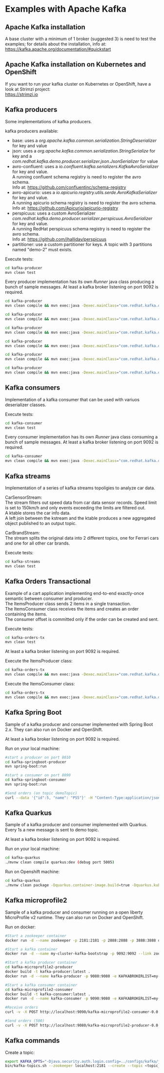# Examples with Apache Kafka

## Apache Kafka installation

A base cluster with a minimum of 1 broker (suggested 3) is need to test the examples; for details about the installation, info at:  
<https://kafka.apache.org/documentation/#quickstart>

## Apache Kafka installation on Kubernetes and OpenShift

If you want to run your kafka cluster on Kubernetes or OpenShift, have a look at Strimzi project:  
<https://strimzi.io>

## Kafka producers

Some implementations of kafka producers.

kafka producers available:

- base: uses a *org.apache.kafka.common.serialization.StringDeserializer* for key and value
- json: uses a *org.apache.kafka.common.serialization.StringSerialize* for key and a *com.redhat.kafka.demo.producer.serializer.json.JsonSerializer* for value
- avro-confluent: uses a *io.confluent.kafka.serializers.KafkaAvroSerializer* for key and value.  
A running confluent schema registry is need to register the avro schema.  
Info at: <https://github.com/confluentinc/schema-registry>
- avro-apicurio: uses a *io.apicurio.registry.utils.serde.AvroKafkaSerializer* for key and value.  
A running apicurio schema registry is need to register the avro schema.  
Info at: <https://github.com/Apicurio/apicurio-registry>
- perspicuus: uses a custom AvroSerializer *com.redhat.kafka.demo.producer.serializer.perspicuus.AvroSerializer* for key and value.  
A running RedHat perspicuus schema registry is need to register the avro schema.  
Info at: <https://github.com/jhalliday/perspicuus>
- partitioner: use a custom partitioner for keys. 
A topic with 3 partitions named "demo-2" must exists.

Execute tests:

```bash
cd kafka-producer
mvn clean test
```

Every producer implementation has its own *Runner* java class producing a bunch of sample messages.
At least a kafka broker listening on port 9092 is required.

```bash
cd kafka-producer
mvn clean compile && mvn exec:java -Dexec.mainClass="com.redhat.kafka.demo.producer.serializer.base.Runner"
```

```bash
cd kafka-producer
mvn clean compile && mvn exec:java -Dexec.mainClass="com.redhat.kafka.demo.producer.serializer.json.Runner"
```

```bash
cd kafka-producer
mvn clean compile && mvn exec:java -Dexec.mainClass="com.redhat.kafka.demo.producer.serializer.avro.RunnerConfluent"
```

```bash
cd kafka-producer
mvn clean compile && mvn exec:java -Dexec.mainClass="com.redhat.kafka.demo.producer.serializer.avro.RunnerApicurio"
```

```bash
cd kafka-producer
mvn clean compile && mvn exec:java -Dexec.mainClass="com.redhat.kafka.demo.producer.serializer.perspicuus.Runner"
```

```bash
cd kafka-producer
mvn clean compile && mvn exec:java -Dexec.mainClass="com.redhat.kafka.demo.producer.partitioner.custom.Runner"
```

## Kafka consumers

Implementation of a kafka consumer that can be used with variuos deserializer classes.

Execute tests:

```bash
cd kafka-consumer
mvn clean test
```

Every consumer implementation has its own *Runner* java class consuming a bunch of sample messages.
At least a kafka broker listening on port 9092 is required.

```bash
cd kafka-consumer
mvn clean compile && mvn exec:java -Dexec.mainClass="com.redhat.kafka.demo.consumer.base.Runner"
```

## Kafka streams

Implementation of a series of kafka streams topoligies to analyze car data.  

CarSensorStream:  
The stream filters out speed data from car data sensor records. Speed limit is set to 150km/h and only events exceeding the limits are filtered out.  
A ktable stores the car info data.  
A left join between the kstream and the ktable produces a new aggregated object published to an output topic.

CarBrandStream:  
The stream splits the original data into 2 different topics, one for Ferrari cars and one for all other car brands.

Execute tests:

```bash
cd kafka-streams
mvn clean test
```

## Kafka Orders Transactional

Example of a cart application implementing end-to-end exactly-once semantic between consumer and producer.  
The ItemsProducer class sends 2 items in a single transaction.  
The ItemsConsumer class receives the items and creates an order containing the items.  
The consumer offset is committed only if the order can be created and sent.

Execute tests:

```bash
cd kafka-orders-tx
mvn clean test
```

At least a kafka broker listening on port 9092 is required.

Execute the ItemsProducer class:  

```bash
cd kafka-orders-tx
mvn clean compile && mvn exec:java -Dexec.mainClass="com.redhat.kafka.demo.orders.ItemsProducer"
```

Execute the ItemsConsumer class:  

```bash
cd kafka-orders-tx
mvn clean compile && mvn exec:java -Dexec.mainClass="com.redhat.kafka.demo.orders.ItemsConsumer"
```

## Kafka Spring Boot

Sample of a kafka producer and consumer implemented with Spring Boot 2.x.
They can also run on Docker and OpenShift.

At least a kafka broker listening on port 9092 is required.

Run on your local machine:  

```bash
#start a producer on port 8010
cd kafka-springboot-producer
mvn spring-boot:run

#start a consumer on port 8090
cd kafka-springboot-consumer
mvn spring-boot:run

#Send orders (on topic demoTopic)
curl --data '{"id":5, "name": "PS5"}' -H "Content-Type:application/json" http://localhost:8010/api/order
```

## Kafka Quarkus

Sample of a kafka producer and consumer implemented with Quarkus.
Every 1s a new message is sent to demo topic.

At least a kafka broker listening on port 9092 is required.

Run on your local machine:  

```bash
cd kafka-quarkus
./mvnw clean compile quarkus:dev (debug port 5005)
```

Run on Openshift machine:  

```bash
cd kafka-quarkus
./mvnw clean package -Dquarkus.container-image.build=true -Dquarkus.kubernetes.deploy=true
```

## Kafka microprofile2

Sample of a kafka producer and consumer running on a open liberty MicroProfile v2 runtime.
They can also run on Docker and OpenShift.

Run on docker:  

```bash
#Start a zookeeper container
docker run -d --name zookeeper -p 2181:2181 -p 2888:2888 -p 3888:3888 debezium/zookeeper

#Start a kafka container
docker run -d --name my-cluster-kafka-bootstrap -p 9092:9092 --link zookeeper:zookeeper debezium/kafka

#Start a kafka producer container
cd kafka-microprofile2-producer
docker build -t kafka-producer:latest .
docker run -d --name kafka-producer -p 9080:9080 -e KAFKABROKERLIST=my-cluster-kafka-bootstrap:9092 --link my-cluster-kafka-bootstrap:my-cluster-kafka-bootstrap kafka-producer:latest

#Start a kafka consumer container
cd kafka-microprofile2-consumer
docker build -t kafka-consumer:latest .
docker run -d --name kafka-consumer -p 9090:9080 -e KAFKABROKERLIST=my-cluster-kafka-bootstrap:9092 --link my-cluster-kafka-bootstrap:my-cluster-kafka-bootstrap kafka-consumer:latest

#Receive orders
curl -v -X POST http://localhost:9090/kafka-microprofile2-consumer-0.0.1-SNAPSHOT/order

#Send orders (500)
curl -v -X POST http://localhost:9080/kafka-microprofile2-producer-0.0.1-SNAPSHOT/order
```

## Kafka commands

Create a topic:  

```bash
export KAFKA_OPTS="-Djava.security.auth.login.config=../configs/kafka/jaas.config"
bin/kafka-topics.sh --zookeeper localhost:2181 --create --topic <topic_name> --partitions <number> --replication-factor <number>
```
